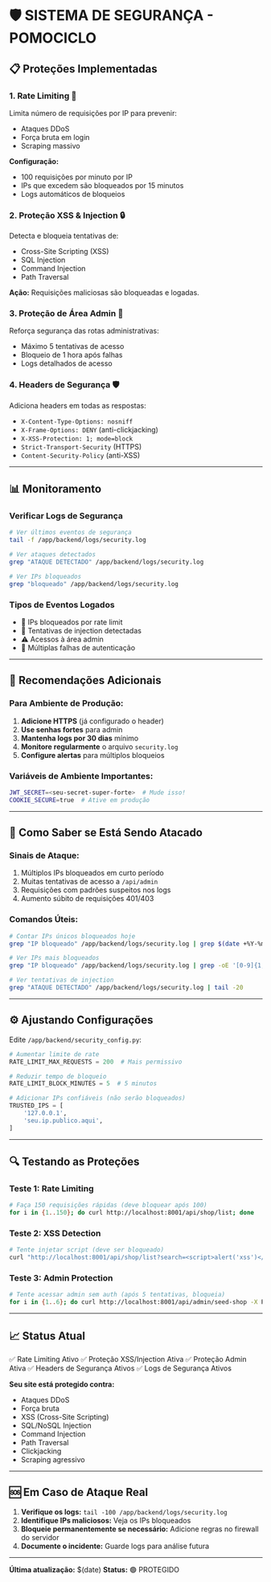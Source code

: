 # 🛡️ SISTEMA DE SEGURANÇA - POMOCICLO

## 📋 Proteções Implementadas

### 1. **Rate Limiting** 🚦
Limita número de requisições por IP para prevenir:
- Ataques DDoS
- Força bruta em login
- Scraping massivo

**Configuração:**
- 100 requisições por minuto por IP
- IPs que excedem são bloqueados por 15 minutos
- Logs automáticos de bloqueios

### 2. **Proteção XSS & Injection** 🔒
Detecta e bloqueia tentativas de:
- Cross-Site Scripting (XSS)
- SQL Injection
- Command Injection
- Path Traversal

**Ação:** Requisições maliciosas são bloqueadas e logadas.

### 3. **Proteção de Área Admin** 👮
Reforça segurança das rotas administrativas:
- Máximo 5 tentativas de acesso
- Bloqueio de 1 hora após falhas
- Logs detalhados de acesso

### 4. **Headers de Segurança** 🛡️
Adiciona headers em todas as respostas:
- `X-Content-Type-Options: nosniff`
- `X-Frame-Options: DENY` (anti-clickjacking)
- `X-XSS-Protection: 1; mode=block`
- `Strict-Transport-Security` (HTTPS)
- `Content-Security-Policy` (anti-XSS)

---

## 📊 Monitoramento

### Verificar Logs de Segurança
```bash
# Ver últimos eventos de segurança
tail -f /app/backend/logs/security.log

# Ver ataques detectados
grep "ATAQUE DETECTADO" /app/backend/logs/security.log

# Ver IPs bloqueados
grep "bloqueado" /app/backend/logs/security.log
```

### Tipos de Eventos Logados
- 🚫 IPs bloqueados por rate limit
- 🚨 Tentativas de injection detectadas
- ⚠️ Acessos à área admin
- 🔴 Múltiplas falhas de autenticação

---

## 🔐 Recomendações Adicionais

### Para Ambiente de Produção:

1. **Adicione HTTPS** (já configurado o header)
2. **Use senhas fortes** para admin
3. **Mantenha logs por 30 dias** mínimo
4. **Monitore regularmente** o arquivo `security.log`
5. **Configure alertas** para múltiplos bloqueios

### Variáveis de Ambiente Importantes:
```bash
JWT_SECRET=<seu-secret-super-forte>  # Mude isso!
COOKIE_SECURE=true  # Ative em produção
```

---

## 🚨 Como Saber se Está Sendo Atacado

### Sinais de Ataque:
1. Múltiplos IPs bloqueados em curto período
2. Muitas tentativas de acesso a `/api/admin`
3. Requisições com padrões suspeitos nos logs
4. Aumento súbito de requisições 401/403

### Comandos Úteis:
```bash
# Contar IPs únicos bloqueados hoje
grep "IP bloqueado" /app/backend/logs/security.log | grep $(date +%Y-%m-%d) | wc -l

# Ver IPs mais bloqueados
grep "IP bloqueado" /app/backend/logs/security.log | grep -oE '[0-9]{1,3}\.[0-9]{1,3}\.[0-9]{1,3}\.[0-9]{1,3}' | sort | uniq -c | sort -rn

# Ver tentativas de injection
grep "ATAQUE DETECTADO" /app/backend/logs/security.log | tail -20
```

---

## ⚙️ Ajustando Configurações

Edite `/app/backend/security_config.py`:

```python
# Aumentar limite de rate
RATE_LIMIT_MAX_REQUESTS = 200  # Mais permissivo

# Reduzir tempo de bloqueio
RATE_LIMIT_BLOCK_MINUTES = 5  # 5 minutos

# Adicionar IPs confiáveis (não serão bloqueados)
TRUSTED_IPS = [
    '127.0.0.1',
    'seu.ip.publico.aqui',
]
```

---

## 🔍 Testando as Proteções

### Teste 1: Rate Limiting
```bash
# Faça 150 requisições rápidas (deve bloquear após 100)
for i in {1..150}; do curl http://localhost:8001/api/shop/list; done
```

### Teste 2: XSS Detection
```bash
# Tente injetar script (deve ser bloqueado)
curl "http://localhost:8001/api/shop/list?search=<script>alert('xss')</script>"
```

### Teste 3: Admin Protection
```bash
# Tente acessar admin sem auth (após 5 tentativas, bloqueia)
for i in {1..6}; do curl http://localhost:8001/api/admin/seed-shop -X POST; done
```

---

## 📈 Status Atual

✅ Rate Limiting Ativo
✅ Proteção XSS/Injection Ativa
✅ Proteção Admin Ativa
✅ Headers de Segurança Ativos
✅ Logs de Segurança Ativos

**Seu site está protegido contra:**
- Ataques DDoS
- Força bruta
- XSS (Cross-Site Scripting)
- SQL/NoSQL Injection
- Command Injection
- Path Traversal
- Clickjacking
- Scraping agressivo

---

## 🆘 Em Caso de Ataque Real

1. **Verifique os logs:** `tail -100 /app/backend/logs/security.log`
2. **Identifique IPs maliciosos:** Veja os IPs bloqueados
3. **Bloqueie permanentemente se necessário:** Adicione regras no firewall do servidor
4. **Documente o incidente:** Guarde logs para análise futura

---

**Última atualização:** $(date)
**Status:** 🟢 PROTEGIDO
